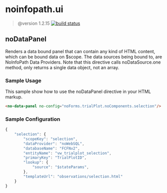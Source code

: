  # noinfopath.ui

 > @version 1.2.15
[![build status](http://gitlab.imginconline.com/noinfopath/noinfopath-ui/badges/master/build.svg)](http://gitlab.imginconline.com/noinfopath/noinfopath-ui/commits/master)


  ##  noDataPanel

  Renders a data bound panel that can contain
  any kind of HTML content, which can be bound
  data on $scope.  The data sources being bound
  to, are NoInfoPath Data Providers. Note that
  this directive calls noDataSource.one method,
  only returns a single data object, not an array.

  ### Sample Usage

  This sample show how to use the noDataPanel
  directive in your HTML markup.

  ```html
  <no-data-panel no-config="noForms.trialPlot.noComponents.selection"/>
  ```

  ### Sample Configuration

  ```js
  {
      "selection": {
          "scopeKey": "selection",
          "dataProvider": "noWebSQL",
          "databaseName": "FCFNv2",
          "entityName": "vw_trialplot_selection",
          "primaryKey": "TrialPlotID",
          "lookup": {
              "source": "$stateParams",
          },
          "templateUrl": "observations/selection.html"
      }
  }
  ```

